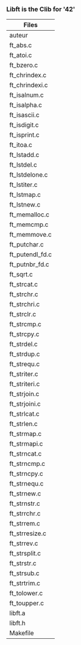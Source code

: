### Libft is the Clib for '42'

| Files |
|---------|
| auteur |
| ft_abs.c |
| ft_atoi.c |
| ft_bzero.c |
| ft_chrindex.c |
| ft_chrindexi.c |
| ft_isalnum.c |
| ft_isalpha.c |
| ft_isascii.c |
| ft_isdigit.c |
| ft_isprint.c |
| ft_itoa.c |
| ft_lstadd.c |
| ft_lstdel.c |
| ft_lstdelone.c |
| ft_lstiter.c |
| ft_lstmap.c |
| ft_lstnew.c |
| ft_memalloc.c | ft_memccpy.c | ft_memchr.c |
| ft_memcmp.c | ft_memcpy.c | ft_memdel.c |
| ft_memmove.c | ft_memset.c |
| ft_putchar.c | ft_putchar_fd.c | ft_putendl.c |
| ft_putendl_fd.c | ft_putnbr.c | ft_putnbrendl.c |
| ft_putnbr_fd.c | ft_putstr.c | ft_putstr_fd.c |
| ft_sqrt.c |
| ft_strcat.c |
| ft_strchr.c |
| ft_strchri.c |
| ft_strclr.c |
| ft_strcmp.c |
| ft_strcpy.c |
| ft_strdel.c |
| ft_strdup.c |
| ft_strequ.c |
| ft_striter.c |
| ft_striteri.c |
| ft_strjoin.c |
| ft_strjoini.c |
| ft_strlcat.c |
| ft_strlen.c |
| ft_strmap.c |
| ft_strmapi.c |
| ft_strncat.c |
| ft_strncmp.c |
| ft_strncpy.c |
| ft_strnequ.c |
| ft_strnew.c |
| ft_strnstr.c |
| ft_strrchr.c |
| ft_strrem.c |
| ft_strresize.c |
| ft_strrev.c |
| ft_strsplit.c |
| ft_strstr.c |
| ft_strsub.c |
| ft_strtrim.c |
| ft_tolower.c |
| ft_toupper.c |
| libft.a |
| libft.h |
| Makefile |